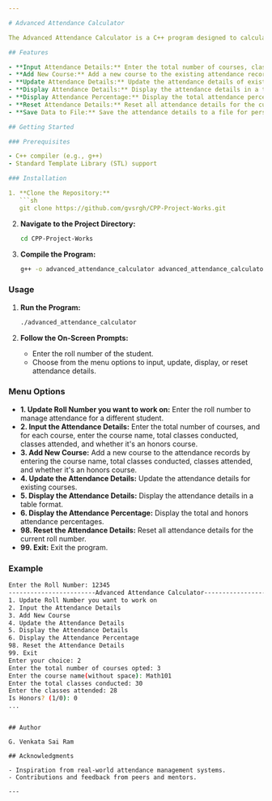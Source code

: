 ```yaml
---

# Advanced Attendance Calculator

The Advanced Attendance Calculator is a C++ program designed to calculate and manage student attendance across multiple courses. It takes the total number of classes conducted and the number of classes attended by the student as input, calculates the attendance percentage for each course, and displays the results. The attendance data is saved to a file named `___attendance.txt`, where `___` is replaced with the student's roll number.

## Features

- **Input Attendance Details:** Enter the total number of courses, classes conducted, and classes attended for each course.
- **Add New Course:** Add a new course to the existing attendance records.
- **Update Attendance Details:** Update the attendance details of existing courses.
- **Display Attendance Details:** Display the attendance details in a table format, showing the course name, classes attended, total classes conducted, attendance percentage, and whether the course is an honors course.
- **Display Attendance Percentage:** Display the total attendance percentage and the honors attendance percentage separately.
- **Reset Attendance Details:** Reset all attendance details for the current roll number.
- **Save Data to File:** Save the attendance details to a file for persistent storage.

## Getting Started

### Prerequisites

- C++ compiler (e.g., g++)
- Standard Template Library (STL) support

### Installation

1. **Clone the Repository:**
   ```sh
   git clone https://github.com/gvsrgh/CPP-Project-Works.git
   ```

2. **Navigate to the Project Directory:**
   ```sh
   cd CPP-Project-Works
   ```

3. **Compile the Program:**
   ```sh
   g++ -o advanced_attendance_calculator advanced_attendance_calculator.cpp
   ```

### Usage

1. **Run the Program:**
   ```sh
   ./advanced_attendance_calculator
   ```

2. **Follow the On-Screen Prompts:**
   - Enter the roll number of the student.
   - Choose from the menu options to input, update, display, or reset attendance details.

### Menu Options

- **1. Update Roll Number you want to work on:** Enter the roll number to manage attendance for a different student.
- **2. Input the Attendance Details:** Enter the total number of courses, and for each course, enter the course name, total classes conducted, classes attended, and whether it's an honors course.
- **3. Add New Course:** Add a new course to the attendance records by entering the course name, total classes conducted, classes attended, and whether it's an honors course.
- **4. Update the Attendance Details:** Update the attendance details for existing courses.
- **5. Display the Attendance Details:** Display the attendance details in a table format.
- **6. Display the Attendance Percentage:** Display the total and honors attendance percentages.
- **98. Reset the Attendance Details:** Reset all attendance details for the current roll number.
- **99. Exit:** Exit the program.

### Example

```sh
Enter the Roll Number: 12345
------------------------Advanced Attendance Calculator------------------------
1. Update Roll Number you want to work on
2. Input the Attendance Details
3. Add New Course
4. Update the Attendance Details
5. Display the Attendance Details
6. Display the Attendance Percentage
98. Reset the Attendance Details
99. Exit
Enter your choice: 2
Enter the total number of courses opted: 3
Enter the course name(without space): Math101
Enter the total classes conducted: 30
Enter the classes attended: 28
Is Honors? (1/0): 0
...
```

```

## Author

G. Venkata Sai Ram

## Acknowledgments

- Inspiration from real-world attendance management systems.
- Contributions and feedback from peers and mentors.

---
